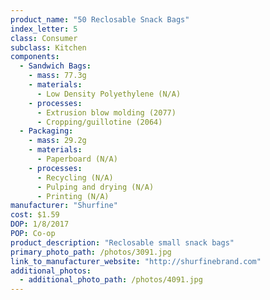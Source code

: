 ```yaml
---
product_name: "50 Reclosable Snack Bags"
index_letter: 5
class: Consumer
subclass: Kitchen
components:
  - Sandwich Bags:
    - mass: 77.3g
    - materials:
      - Low Density Polyethylene (N/A)
    - processes:
      - Extrusion blow molding (2077)
      - Cropping/guillotine (2064)
  - Packaging:
    - mass: 29.2g
    - materials:
      - Paperboard (N/A)
    - processes:
      - Recycling (N/A)
      - Pulping and drying (N/A)
      - Printing (N/A)
manufacturer: "Shurfine"
cost: $1.59
DOP: 1/8/2017
POP: Co-op
product_description: "Reclosable small snack bags"
primary_photo_path: /photos/3091.jpg
link_to_manufacturer_website: "http://shurfinebrand.com"
additional_photos:
  - additional_photo_path: /photos/4091.jpg
---
```

